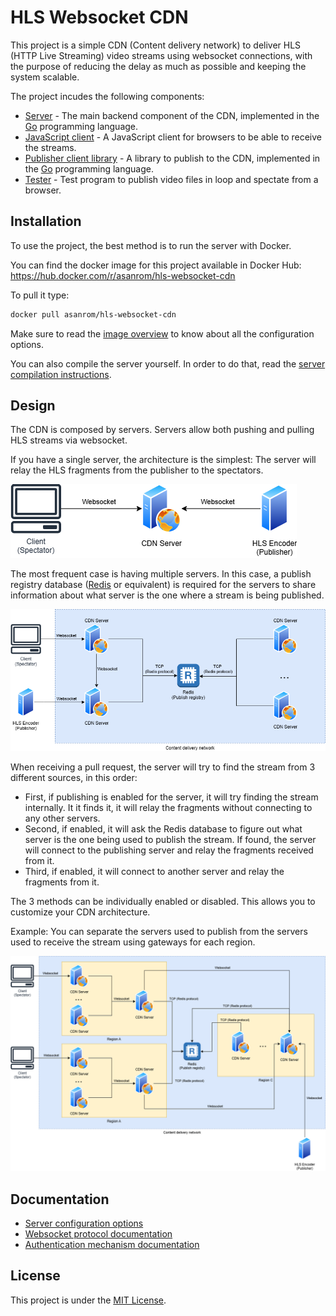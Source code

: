 # HLS Websocket CDN

This project is a simple CDN (Content delivery network) to deliver HLS (HTTP Live Streaming) video streams using websocket connections, with the purpose of reducing the delay as much as possible and keeping the system scalable.

The project incudes the following components:

 - [Server](./server/README.md) - The main backend component of the CDN, implemented in the [Go](https://go.dev/) programming language.
 - [JavaScript client](./client-js/README.md) - A JavaScript client for browsers to be able to receive the streams.
 - [Publisher client library](./client-publisher/README.md) - A library to publish to the CDN, implemented in the [Go](https://go.dev/) programming language.
 - [Tester](./tester/README.md) - Test program to publish video files in loop and spectate from a browser.

## Installation

To use the project, the best method is to run the server with Docker. 

You can find the docker image for this project available in Docker Hub: https://hub.docker.com/r/asanrom/hls-websocket-cdn

To pull it type:

```sh
docker pull asanrom/hls-websocket-cdn
```

Make sure to read the [image overview](https://hub.docker.com/r/asanrom/hls-websocket-cdn) to know about all the configuration options.

You can also compile the server yourself. In order to do that, read the [server compilation instructions](./server/README.md#compilation).

## Design

The CDN is composed by servers. Servers allow both pushing and pulling HLS streams via websocket.

If you have a single server, the architecture is the simplest: The server will relay the HLS fragments from the publisher to the spectators.

![Single server architecture](./documentation/single-server.drawio.png)

The most frequent case is having multiple servers. In this case, a publish registry database ([Redis](https://redis.io) or equivalent) is required for the servers to share information about what server is the one where a stream is being published.

![Multi server architecture](./documentation/multi-server.drawio.png)

When receiving a pull request, the server will try to find the stream from 3 different sources, in this order:

 - First, if publishing is enabled for the server, it will try finding the stream internally. It it finds it, it will relay the fragments without connecting to any other servers.
 - Second, if enabled, it will ask the Redis database to figure out what server is the one being used to publish the stream. If found, the server will connect to the publishing server and relay the fragments received from it.
 - Third, if enabled, it will connect to another server and relay the fragments from it.

The 3 methods can be individually enabled or disabled. This allows you to customize your CDN architecture.

Example: You can separate the servers used to publish from the servers used to receive the stream using gateways for each region.

![Custom server architecture](./documentation/custom.drawio.png)

## Documentation

 - [Server configuration options](./server/README.md#configuration)
 - [Websocket protocol documentation](./documentation/websocket-protocol.md)
 - [Authentication mechanism documentation](./documentation/authentication.md)

## License

This project is under the [MIT License](./LICENSE).

